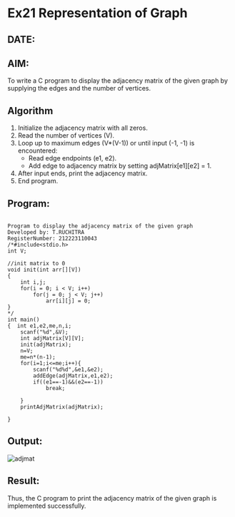 # Ex21 Representation of Graph
## DATE:
## AIM:
To write a C program to display the adjacency matrix of the given graph by supplying the edges and the number of vertices.

## Algorithm
1. Initialize the adjacency matrix with all zeros.
2. Read the number of vertices (V).
3. Loop up to maximum edges (V*(V-1)) or until input (-1, -1) is encountered:
   - Read edge endpoints (e1, e2).
   - Add edge to adjacency matrix by setting adjMatrix[e1][e2] = 1.
4. After input ends, print the adjacency matrix.
5. End program. 

## Program:
```

Program to display the adjacency matrix of the given graph
Developed by: T.RUCHITRA
RegisterNumber: 212223110043
/*#include<stdio.h>
int V;

//init matrix to 0
void init(int arr[][V])
{
    int i,j;
    for(i = 0; i < V; i++)
        for(j = 0; j < V; j++)
            arr[i][j] = 0;
}
*/
int main()
{  int e1,e2,me,n,i;
    scanf("%d",&V);
    int adjMatrix[V][V];
    init(adjMatrix);
    n=V;
    me=n*(n-1);
    for(i=1;i<=me;i++){
        scanf("%d%d",&e1,&e2);
        addEdge(adjMatrix,e1,e2);
        if((e1==-1)&&(e2==-1))
            break;
        
    }
    printAdjMatrix(adjMatrix);
 
}

```

## Output:
![adjmat](https://github.com/user-attachments/assets/86d24ec0-c626-4bc3-b0b5-d54f02a929b2)


## Result:
Thus, the C program to print the adjacency matrix of the given graph is implemented successfully.
